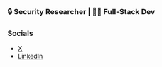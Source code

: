 ### 🔒 Security Researcher | 👨‍💻 Full-Stack Dev 

### Socials 
- [X](https://x.com/izzy0101010101)
- [LinkedIn](https://www.linkedin.com/in/isabel-mill-bb5a05177/)

